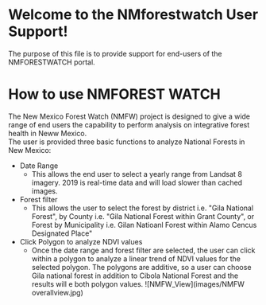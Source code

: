 # Welcome to the NMforestwatch User Support!

The purpose of this file is to provide support for end-users of the NMFORESTWATCH portal.  

# How to use NMFOREST WATCH

The New Mexico Forest Watch (NMFW) project is designed to give a wide range of end users the capability to perform analysis on integrative forest health in Neww Mexico.  
The user is provided three basic functions to analyze National Forests in New Mexico:
* Date Range
  * This allows the end user to select a yearly range from Landsat 8 imagery.  2019 is real-time data and will load slower than cached images. 
* Forest filter
  * This allows the user to select the forest by district i.e. "Gila National Forest",  by County i.e. "Gila National Forest within Grant County", or Forest by Municipality i.e. Gilan Natioanl Forest within Alamo Cencus Designated Place"
* Click Polygon to analyze NDVI values
  * Once the date range and forest filter are selected, the user can click within a polygon to analyze a linear trend of NDVI values for the selected polygon.  The polygons are additive, so a user can choose Gila national forest in addition to Cibola National Forest and the results will e both polygon values. 
  ![NMFW_View](images/NMFW overallview.jpg)

